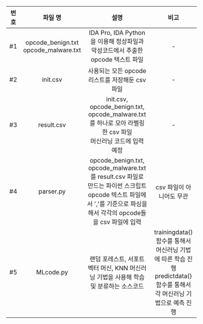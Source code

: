 |번호|파일 명|설명|비고|
|:---:|:---:|:---:|:---:|
|#1|opcode_benign.txt<br>opcode_malware.txt|IDA Pro, IDA Python을 이용해 정상파일과 악성코드에서 추출한 opcode 텍스트 파일| - |
|#2|init.csv|사용되는 모든 opcode 리스트를 저장해둔 csv 파일| - |
|#3|result.csv|init.csv, opcode_benign.txt, opcode_malware.txt를 하나로 모아 라벨링한 csv 파일<br>머신러닝 코드에 입력 예정| - |
|#4|parser.py|opcode_benign.txt, opcode_malware.txt를 result.csv 파일로 만드는 파이썬 스크립트<br>opcode 텍스트 파일에서 ','를 기준으로 파싱을 해서 각각의 opcode들을 csv 파일에 입력| csv 파일이 아니어도 무관 |
|#5|MLcode.py|랜덤 포레스트, 서포트 벡터 머신, KNN 머신러닝 기법을 사용해 학습 및 분류하는 소스코드|trainingdata() 함수를 통해서 머신러닝 기법에 따른 학습 진행<br>predictdata() 함수를 통해서 각 머신러닝 기법으로 예측 진행|
